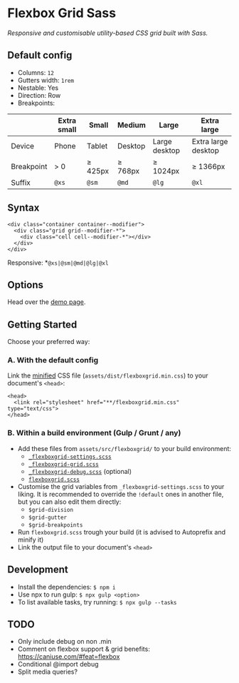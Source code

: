 # Flexbox Grid Sass

_Responsive and customisable utility-based CSS grid built with Sass._

## Default config

- Columns: `12`
- Gutters width: `1rem`
- Nestable: Yes
- Direction: Row
- Breakpoints:

|            | Extra small | Small   | Medium  | Large         | Extra large         |
| ---------- | ----------- | ------- | ------- | ------------- | ------------------- |
| Device     | Phone       | Tablet  | Desktop | Large desktop | Extra large desktop |
| Breakpoint | > 0         | ≥ 425px | ≥ 768px | ≥ 1024px      | ≥ 1366px            |
| Suffix     | `@xs`       | `@sm`   | `@md`   | `@lg`         | `@xl`               |

## Syntax

```
<div class="container container--modifier">
  <div class="grid grid--modifier-*">
    <div class="cell cell--modifier-*"></div>
  </div>
</div>
```

Responsive: \*`@xs|@sm|@md|@lg|@xl`

## Options

Head over the [demo page](https://johanmouchet.github.io/flexboxgrid-sass/index.html).

## Getting Started

Choose your preferred way:

### A. With the default config

Link the [minified](https://github.com/JohanMouchet/flexboxgrid-sass/blob/master/assets/dist/css/flexboxgrid.min.css) CSS file (`assets/dist/flexboxgrid.min.css`) to your document's `<head>`:

```
<head>
  <link rel="stylesheet" href="**/flexboxgrid.min.css" type="text/css">
</head>
```

### B. Within a build environment (Gulp / Grunt / any)

- Add these files from `assets/src/flexboxgrid/` to your build environment:
  - [`_flexboxgrid-settings.scss`](https://github.com/JohanMouchet/flexboxgrid-sass/blob/master/assets/src/scss/_flexboxgrid-settings.scss)
  - [`_flexboxgrid-grid.scss`](https://github.com/JohanMouchet/flexboxgrid-sass/blob/master/assets/src/scss/_flexboxgrid-grid.scss)
  - [`_flexboxgrid-debug.scss`](https://github.com/JohanMouchet/flexboxgrid-sass/blob/master/assets/src/scss/_flexboxgrid-debug.scss) (optional)
  - [`flexboxgrid.scss`](https://github.com/JohanMouchet/flexboxgrid-sass/blob/master/assets/src/scss/flexboxgrid.scss)
- Customise the grid variables from `_flexboxgrid-settings.scss` to your liking. It is recommended to override the `!default` ones in another file, but you can also edit them directly:
  - `$grid-division`
  - `$grid-gutter`
  - `$grid-breakpoints`
- Run `flexboxgrid.scss` trough your build (it is advised to Autoprefix and minify it)
- Link the output file to your document's `<head>`

## Development

- Install the dependencies: `$ npm i`
- Use npx to run gulp: `$ npx gulp <option>`
- To list available tasks, try running: `$ npx gulp --tasks`

## TODO

- Only include debug on non .min
- Comment on flexbox support & grid benefits: https://caniuse.com/#feat=flexbox
- Conditional @import debug
- Split media queries?
